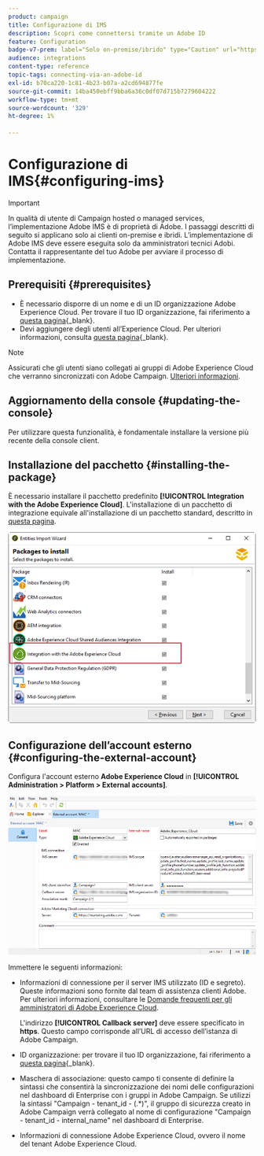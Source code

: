 ```yaml
---
product: campaign
title: Configurazione di IMS
description: Scopri come connettersi tramite un Adobe ID
feature: Configuration
badge-v7-prem: label="Solo on-premise/ibrido" type="Caution" url="https://experienceleague.adobe.com/docs/campaign-classic/using/installing-campaign-classic/architecture-and-hosting-models/hosting-models-lp/hosting-models.html?lang=it" tooltip="Applicabile solo alle distribuzioni on-premise e ibride"
audience: integrations
content-type: reference
topic-tags: connecting-via-an-adobe-id
exl-id: b70ca220-1c81-4b23-b07a-a2cd694877fe
source-git-commit: 14ba450ebff9bba6a36c0df07d715b7279604222
workflow-type: tm+mt
source-wordcount: '329'
ht-degree: 1%

---
```


# Configurazione di IMS{#configuring-ims}

>[!IMPORTANT]
>
>In qualità di utente di Campaign hosted o managed services, l’implementazione Adobe IMS è di proprietà di Adobe. I passaggi descritti di seguito si applicano solo ai clienti on-premise e ibridi.
> L’implementazione di Adobe IMS deve essere eseguita solo da amministratori tecnici Adobi. Contatta il rappresentante del tuo Adobe per avviare il processo di implementazione.

## Prerequisiti {#prerequisites}

* È necessario disporre di un nome e di un ID organizzazione Adobe Experience Cloud. Per trovare il tuo ID organizzazione, fai riferimento a [questa pagina](https://experienceleague.adobe.com/docs/core-services/interface/administration/organizations.html?lang=it){_blank}.
* Devi aggiungere degli utenti all’Experience Cloud. Per ulteriori informazioni, consulta [questa pagina](https://experienceleague.adobe.com/docs/core-services/interface/administration/admin-getting-started.html?lang=it){_blank}.

>[!NOTE]
>
>Assicurati che gli utenti siano collegati ai gruppi di Adobe Experience Cloud che verranno sincronizzati con Adobe Campaign. [Ulteriori informazioni](#configuring-the-external-account).

## Aggiornamento della console {#updating-the-console}

Per utilizzare questa funzionalità, è fondamentale installare la versione più recente della console client.

## Installazione del pacchetto {#installing-the-package}

È necessario installare il pacchetto predefinito **[!UICONTROL Integration with the Adobe Experience Cloud]**. L&#39;installazione di un pacchetto di integrazione equivale all&#39;installazione di un pacchetto standard, descritto in [questa pagina](../../installation/using/installing-campaign-standard-packages.md).

![](assets/ims_6.png)

## Configurazione dell’account esterno {#configuring-the-external-account}

Configura l&#39;account esterno **Adobe Experience Cloud** in **[!UICONTROL Administration > Platform > External accounts]**.

![](assets/ims_5.png)

Immettere le seguenti informazioni:

* Informazioni di connessione per il server IMS utilizzato (ID e segreto). Queste informazioni sono fornite dal team di assistenza clienti Adobe. Per ulteriori informazioni, consultare le [Domande frequenti per gli amministratori di Adobe Experience Cloud](https://experienceleague.adobe.com/docs/core-services/interface/manage-users-and-products/faq.html?lang=it).

  L&#39;indirizzo **[!UICONTROL Callback server]** deve essere specificato in **https**. Questo campo corrisponde all’URL di accesso dell’istanza di Adobe Campaign.

* ID organizzazione: per trovare il tuo ID organizzazione, fai riferimento a [questa pagina](https://experienceleague.adobe.com/docs/core-services/interface/administration/organizations.html?lang=it){_blank}.

* Maschera di associazione: questo campo ti consente di definire la sintassi che consentirà la sincronizzazione dei nomi delle configurazioni nel dashboard di Enterprise con i gruppi in Adobe Campaign. Se utilizzi la sintassi &quot;Campaign - tenant_id - (.&#42;)&quot;, il gruppo di sicurezza creato in Adobe Campaign verrà collegato al nome di configurazione &quot;Campaign - tenant_id - internal_name&quot; nel dashboard di Enterprise.

* Informazioni di connessione Adobe Experience Cloud, ovvero il nome del tenant Adobe Experience Cloud.
